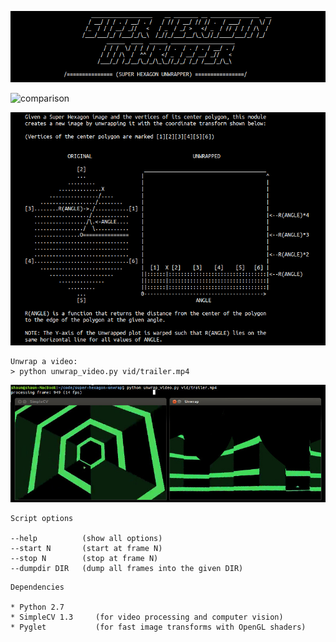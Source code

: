 ![Super Hexagon Unwrapper](img/ascii.png)

![comparison](img/comparison.gif)

![diagram](img/diagram.png)


```
Unwrap a video:
> python unwrap_video.py vid/trailer.mp4
```

![screenshot](img/screenshot.jpg)

```
Script options

--help          (show all options)
--start N       (start at frame N)
--stop N        (stop at frame N)
--dumpdir DIR   (dump all frames into the given DIR)
```

```
Dependencies

* Python 2.7
* SimpleCV 1.3     (for video processing and computer vision)
* Pyglet           (for fast image transforms with OpenGL shaders)
```

